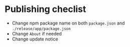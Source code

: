 # Publishing checlist

- Change npm package name on both `package.json` and `./release/app/package.json`
- Change `About` if needed
- Change update notice
